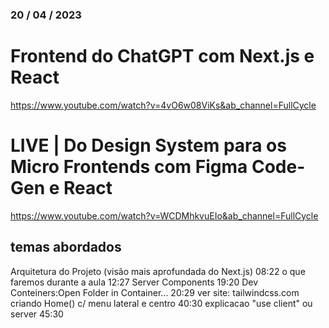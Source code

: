 ### 20 / 04 / 2023
# Frontend do ChatGPT com Next.js e React

https://www.youtube.com/watch?v=4vO6w08ViKs&ab_channel=FullCycle

# LIVE | Do Design System para os Micro Frontends com Figma Code-Gen e React
https://www.youtube.com/watch?v=WCDMhkvuEIo&ab_channel=FullCycle


## temas abordados ##

Arquitetura do Projeto (visão mais aprofundada do Next.js)
08:22
o que faremos durante a aula
12:27
Server Components
19:20
Dev Conteiners:Open Folder in Container...
20:29
ver site: tailwindcss.com
criando Home() c/ menu lateral e centro
40:30
explicacao "use client" ou server
45:30